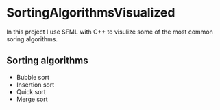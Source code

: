 # SortingAlgorithmsVisualized

In this project I use SFML with C++ to visulize some of the most common soring algorithms.


## Sorting algorithms

- Bubble sort
- Insertion sort
- Quick sort
- Merge sort
